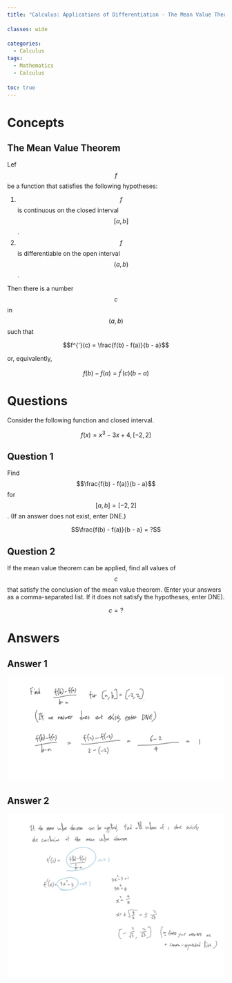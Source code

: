 ```yaml
---
title: "Calculus: Applications of Differentiation - The Mean Value Theorem #1"

classes: wide

categories:
  - Calculus
tags:
  - Mathematics
  - Calculus

toc: true
---
```


# Concepts

## The Mean Value Theorem

Lef $$f$$ be a function that satisfies the following hypotheses:

1. $$f$$ is continuous on the closed interval $$[a, b]$$.
2. $$f$$ is differentiable on the open interval $$(a, b)$$.

Then there is a number $$c$$ in $$(a, b)$$ such that

$$f^{'}(c) = \frac{f(b) - f(a)}{b - a}$$

or, equivalently,

$$f(b) - f(a) = f^{'}(c)(b - a)$$

# Questions

Consider the following function and closed interval.

$$f(x) = x^{3} - 3x + 4, [-2, 2]$$

## Question 1

Find $$\frac{f(b) - f(a)}{b - a}$$ for $$[a, b] = [-2, 2]$$. (If an answer does not exist, enter DNE.)

$$\frac{f(b) - f(a)}{b - a} = ?$$

## Question 2

If the mean value theorem can be applied, find all values of $$c$$ that satisfy the conclusion of the mean value theorem. (Enter your answers as a comma-separated list. If it does not satisfy the hypotheses, enter DNE).

$$c = ?$$

# Answers

## Answer 1

![Answer](/assets/images/calculus/studying/applications_of_differentiation/calculus_1.jpeg)

## Answer 2

![Answer](/assets/images/calculus/studying/applications_of_differentiation/calculus_2.jpeg)




